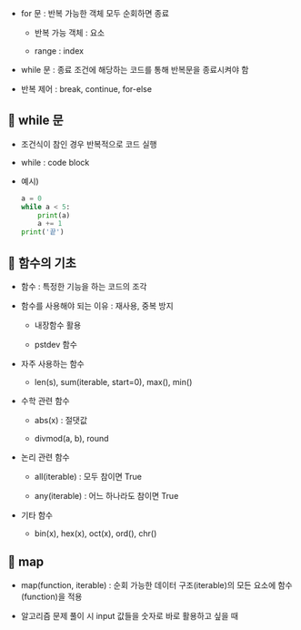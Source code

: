 
- for 문 : 반복 가능한 객체 모두 순회하면 종료 

    - 반복 가능 객체 : 요소

    - range : index

- while 문 : 종료 조건에 해당하는 코드를 통해 반복문을 종료시켜야 함

- 반복 제어 : break, continue, for-else

## 🎈 while 문

- 조건식이 참인 경우 반복적으로 코드 실행

- while <expression>:
    code block

- 예시)
    ```python
    a = 0
    while a < 5:
        print(a)
        a += 1
    print('끝')
    ```

## 🎈 함수의 기초

- 함수 : 특정한 기능을 하는 코드의 조각

- 함수를 사용해야 되는 이유 : 재사용, 중복 방지

    - 내장함수 활용

    - pstdev 함수

- 자주 사용하는 함수

    - len(s), sum(iterable, start=0), max(), min()

- 수학 관련 함수

    - abs(x) : 절댓값

    - divmod(a, b), round 

- 논리 관련 함수

    - all(iterable) : 모두 참이면 True

    - any(iterable) : 어느 하나라도 참이면 True

- 기타 함수

    - bin(x), hex(x), oct(x), ord(), chr()


## 🎈 map

- map(function, iterable) : 순회 가능한 데이터 구조(iterable)의 모든 요소에 함수(function)을 적용

- 알고리즘 문제 풀이 시 input 값들을 숫자로 바로 활용하고 싶을 때
